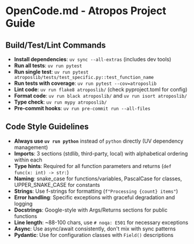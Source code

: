 # OpenCode.md - Atropos Project Guide

## Build/Test/Lint Commands
- **Install dependencies**: `uv sync --all-extras` (includes dev tools)
- **Run all tests**: `uv run pytest`
- **Run single test**: `uv run pytest atroposlib/tests/test_specific.py::test_function_name`
- **Run tests with coverage**: `uv run pytest --cov=atroposlib`
- **Lint code**: `uv run flake8 atroposlib/` (check pyproject.toml for config)
- **Format code**: `uv run black atroposlib/` and `uv run isort atroposlib/`
- **Type check**: `uv run mypy atroposlib/`
- **Pre-commit hooks**: `uv run pre-commit run --all-files`

## Code Style Guidelines
- **Always use `uv run python`** instead of `python` directly (UV dependency management)
- **Imports**: 3 sections (stdlib, third-party, local) with alphabetical ordering within each
- **Type hints**: Required for all function parameters and returns (`def func(x: int) -> str:`)
- **Naming**: snake_case for functions/variables, PascalCase for classes, UPPER_SNAKE_CASE for constants
- **Strings**: Use f-strings for formatting (`f"Processing {count} items"`)
- **Error handling**: Specific exceptions with graceful degradation and logging
- **Docstrings**: Google-style with Args/Returns sections for public functions
- **Line length**: ~88-100 chars, use `# noqa: E501` for necessary exceptions
- **Async**: Use async/await consistently, don't mix with sync patterns
- **Pydantic**: Use for configuration classes with `Field()` descriptions